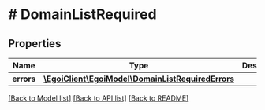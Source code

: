 # # DomainListRequired

## Properties

Name | Type | Description | Notes
------------ | ------------- | ------------- | -------------
**errors** | [**\EgoiClient\EgoiModel\DomainListRequiredErrors**](DomainListRequiredErrors.md) |  | [optional] 

[[Back to Model list]](../../README.md#documentation-for-models) [[Back to API list]](../../README.md#documentation-for-api-endpoints) [[Back to README]](../../README.md)


